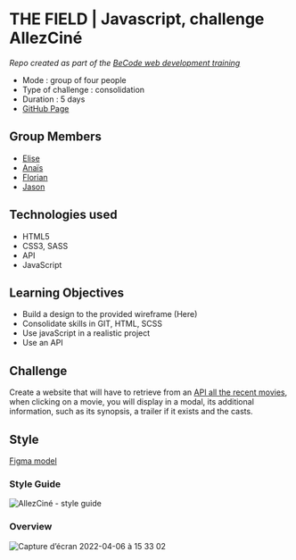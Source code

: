 # THE FIELD | Javascript, challenge AllezCiné

_Repo created as part of the [BeCode web development training](https://becode.org/fr/apprendre/developpeur-web-junior/)_

- Mode : group of four people
- Type of challenge : consolidation
- Duration : 5 days
- [GitHub Page](https://eliseprts.github.io/AllezCine/)

## Group Members

- [Elise](https://github.com/eliseprts)
- [Anaïs](https://github.com/Nymphadorart)
- [Florian](https://github.com/FlorianAuc)
- [Jason](https://github.com/JasonFelgenhauer)

## Technologies used

- HTML5
- CSS3, SASS
- API
- JavaScript

## Learning Objectives

- Build a design to the provided wireframe (Here)
- Consolidate skills in GIT, HTML, SCSS
- Use javaScript in a realistic project
- Use an API

## Challenge

Create a website that will have to retrieve from an [API all the recent movies](https://developers.themoviedb.org/3/getting-started/introduction), when clicking on a movie, you will display in a modal, its additional information, such as its synopsis, a trailer if it exists and the casts.

## Style

[Figma model](<https://www.figma.com/file/eOQKHQM4WopvP3o0asSZXP/AllezCine-(Community)?node-id=2%3A8>)

### Style Guide

![AllezCiné - style guide](https://user-images.githubusercontent.com/94377998/161983662-cd714ab2-0ad0-4908-903b-a0deb3c2e546.jpg)

### Overview

![Capture d’écran 2022-04-06 à 15 33 02](https://user-images.githubusercontent.com/94377998/161986765-075f9950-5e60-468f-900f-456d6d3d873b.png)


